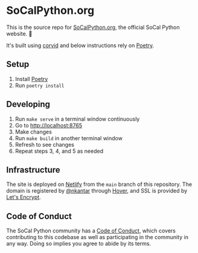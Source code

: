 # SoCalPython.org


This is the source repo for [SoCalPython.org], the official SoCal Python website. 🐍

It's built using [corvid] and below instructions rely on [Poetry].


## Setup

1. Install [Poetry]
2. Run `poetry install`


## Developing

1. Run `make serve` in a terminal window continuously
2. Go to [http://localhost:8765]
3. Make changes
4. Run `make build` in another terminal window
5. Refresh to see changes
6. Repeat steps 3, 4, and 5 as needed


## Infrastructure

The site is deployed on [Netlify] from the `main` branch of this repository.
The domain is registered by [@nkantar] through [Hover], and SSL is provided by [Let's Encrypt].


## Code of Conduct

The SoCal Python community has a [Code of Conduct], which covers contributing to this codebase as well as participating in the community in any way.
Doing so implies you agree to abide by its terms.


[SoCalPython.org]: https://socalpython.org/ "SoCalPython.org | The official site of the Los Angeles Python programming language community."
[corvid]: https://github.com/di/corvid/ "GitHub - di/corvid: An opinionated simple static site generator"
[Poetry]: https://python-poetry.org/ "Poetry - Python dependency management and packaging made easy"
[http://localhost:8765]: http://localhost:8765
[Netlify]: https://netlify.com "Netlify: Develop &amp; deploy the best web experiences in record time"
[@nkantar]: https://github.com/nkantar "nkantar (Nik Kantar) · GitHub"
[Hover]: https://hover.com "Domain Names | Buy Domains &amp; Email At Hover.com"
[Let's Encrypt]: https://letsencrypt.org/ " Let&#39;s Encrypt"
[Code of Conduct]: https://socalpython.org/conduct/ "SoCalPython.org | Code of Conduct"
